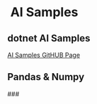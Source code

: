 #  AI Samples

## dotnet AI Samples

[AI Samples GitHUB Page](https://github.com/dotnet/ai-samples)

## Pandas & Numpy

### 



```python

```
